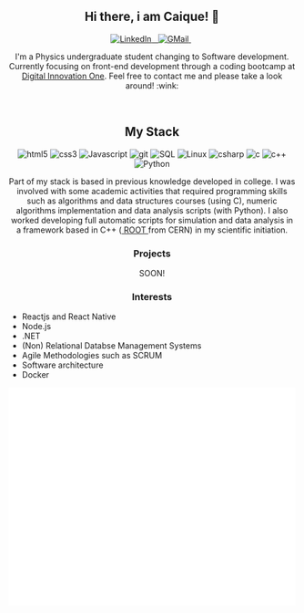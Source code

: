 <h2 align="center"> Hi there, i am Caique! 👋 </h2>

<p align="center">
    <a target="_blank" href="https://www.linkedin.com/in/caique-campos1996/" > 
        <img src="https://www.flaticon.com/svg/vstatic/svg/174/174857.svg?token=exp=1610834538~hmac=f00d65f9150435271e86a7f2cbcaa5ee" alt="LinkedIn"  width="25px"/> 
        &nbsp;
    </a>

  <a target="_blank" href="mailto:kaique.campos13@gmail.com"> 
    <img src="https://www.flaticon.com/svg/vstatic/svg/281/281769.svg?token=exp=1610834594~hmac=3d91c7dbfc088c22d719bd95a8dca65f" alt="GMail" width="25px">
  </a>
  &nbsp;

  <!--<a target="_blank" href="https://github.com/Oliveiras96"> 
     <img src="https://www.flaticon.com/svg/vstatic/svg/733/733609.svg?token=exp=1610838760~hmac=de205bfdd1b8e0ed16e6cc5cd3a5251a" alt="GitHub" width="25px">
  </a>
  &nbsp; -->

</p>


<!-- <h3 align="center"> I am Caique! </h3> -->

<p align="center">
 I'm a Physics undergraduate student changing to Software development. Currently focusing on front-end development through a coding bootcamp at <a target="_blanck" href="https://digitalinnovation.one/">Digital Innovation One</a>. Feel free to contact me and please take a look around! :wink:
</p>

<br>
 
<h2 align="center"> My Stack </h2>

<p align="center">
  
  <img src="https://www.flaticon.com/svg/vstatic/svg/1216/1216733.svg?token=exp=1610836165~hmac=920e14cda6f9826be844b3eda3065ed0" alt="html5" width="35px">
 
  <img src="https://www.flaticon.com/svg/vstatic/svg/732/732190.svg?token=exp=1610836321~hmac=db1a90ae6f84454072157f9e3718ac37" alt="css3" width="35px">
 
  <img src="https://upload.wikimedia.org/wikipedia/commons/thumb/9/99/Unofficial_JavaScript_logo_2.svg/512px-Unofficial_JavaScript_logo_2.svg.png" alt="Javascript" width="35px">
  
  <img src="https://upload.wikimedia.org/wikipedia/commons/3/3f/Git_icon.svg" alt="git" width="35px">
  
  <img src="https://www.flaticon.com/svg/vstatic/svg/2772/2772128.svg?token=exp=1610840566~hmac=c06089f7bcd0553a7b92eeb92cbf3148" alt="SQL" width="35px">
  
  <img src="https://www.flaticon.com/svg/vstatic/svg/518/518713.svg?token=exp=1610837632~hmac=d33452a3533e03e90d5f27f6bd251573" alt="Linux" width="35px">

  <img src="https://www.flaticon.com/svg/vstatic/svg/381/381704.svg?token=exp=1610838886~hmac=17ac965f80ab7286dc82c8e5af4fee2e" alt="csharp" width="35px">
 
  <img src="https://www.flaticon.com/svg/vstatic/svg/3600/3600912.svg?token=exp=1610838886~hmac=1dfd788da44330a30389c0f5a5af2462" alt="c" width="35px">
  
  <img src="https://www.flaticon.com/svg/vstatic/svg/919/919841.svg?token=exp=1610840812~hmac=052806b28c36cd8fc60471ef5a9f272b" alt="c++" width="35px">
  
  <img src="https://www.flaticon.com/svg/vstatic/svg/1822/1822899.svg?token=exp=1610839193~hmac=66e017717a44f51c2fe7a39347507864" alt="Python" width="35px">
  
</p>

<p align="center">
  Part of my stack is based in previous knowledge developed in college. 
  I was involved with some academic activities that required programming skills 
  such as algorithms and data structures courses (using C), numeric 
  algorithms implementation and data analysis scripts (with Python).
  I also worked developing full automatic scripts for simulation and data 
  analysis in a framework based in C++ 
  (<a target="_blank" href="https://root.cern/"> ROOT </a> from CERN) in my scientific initiation.
</p>


<h3 align="center"> Projects </h3>

<p align="center">
  SOON!
</p>

<h3 align="center"> Interests </h3>
<ul>
  <li> Reactjs and React Native </li>
  <li> Node.js </li>
  <li> .NET </li>
  <li> (Non) Relational Databse Management Systems </li>
  <li> Agile Methodologies such as SCRUM </li>
  <li> Software architecture </li>
  <li> Docker </li>
  
</ul>


<!-- Metrics -->
<p align="center">
    <img src="https://github.com/Oliveiras96/Oliveiras96/blob/main/github-metrics.svg" alt="metrics"> 
</p>

